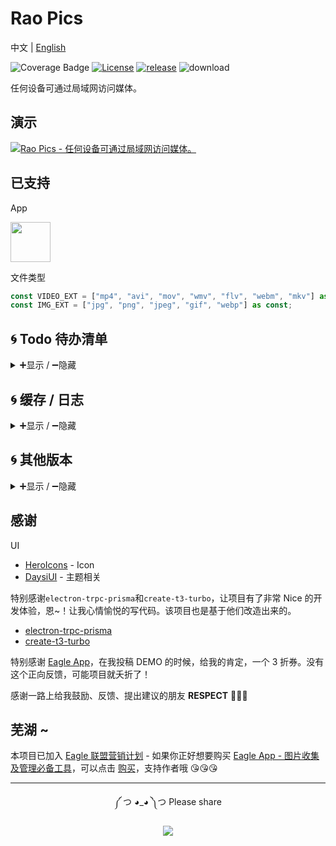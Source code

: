 # Rao Pics

中文 | [English](./README.en.md)

![Coverage Badge](https://img.shields.io/endpoint?url=https://gist.githubusercontent.com/meetqy/5c4881f21bab2cf4f09a8658354fb997/raw/fde0a6c36d83cdd5ac45d6e324cb6b0196ac016e/rao-pics_core__coverage.json)
[![License](https://img.shields.io/github/license/rao-pics/core)](https://github.com/rao-pics/core/blob/turbo-electron-prisma/LICENSE)
[![release](https://img.shields.io/github/v/release/rao-pics/core)](https://github.com/rao-pics/core/releases)
![download](https://img.shields.io/github/downloads/rao-pics/core/total)

任何设备可通过局域网访问媒体。

## 演示

[![Rao Pics - 任何设备可通过局域网访问媒体。](https://res.cloudinary.com/marcomontalbano/image/upload/v1686385245/video_to_markdown/images/youtube--12u12tR03p8-c05b58ac6eb4c4700831b2b3070cd403.jpg)](https://youtu.be/12u12tR03p8 "Rao Pics - 任何设备可通过局域网访问媒体。")

## 已支持

App

<p><a href="https://eagle.sjv.io/rao" target="_blank"><img width="64" src="https://i.imgur.com/jxirugb.jpg"/></a></p>

文件类型

```ts
const VIDEO_EXT = ["mp4", "avi", "mov", "wmv", "flv", "webm", "mkv"] as const;
const IMG_EXT = ["jpg", "png", "jpeg", "gif", "webp"] as const;
```

## 🌀 Todo 待办清单

<details>
<summary>➕显示 / ➖隐藏</summary>
<br/>

开发进度、版本规划可以查看 [Todo](https://github.com/orgs/rao-pics/projects/1)

[![Imgur](https://i.imgur.com/52ujyXZ.png)](https://github.com/orgs/rao-pics/projects/1)

</details>

## 🌀 缓存 / 日志

<details>
<summary>➕显示 / ➖隐藏</summary>
<br/>

db.sqlite

```sh
mac ~/Library/Caches/Rao\ Pics
win '~\AppData\Local\Rao Pics'
```

main.log

```sh
mac ~/Library/Logs/Rao\ Pics
win '~\AppData\Roaming\Rao Pics\logs'
```

</details>

## 🌀 其他版本

<details>
<summary>➕显示 / ➖隐藏</summary>
<br/>

**Electron App** 是主要维护的版本。无论是 Docker 部署、Node 源码运行，都需要一定的技术能力，使用成本过高，**所以想做一个应用程序，只需要点点点，就完事了。**

NodeJs 代码运行，Docker 部署，可以转到 [main 分支](https://github.com/rao-pics/core/tree/main)。

</details>

## 感谢

UI

- [HeroIcons](https://heroicons.com/) - Icon
- [DaysiUI](https://daisyui.com/) - 主题相关

特别感谢`electron-trpc-prisma`和`create-t3-turbo`，让项目有了非常 Nice 的开发体验，恩~！让我心情愉悦的写代码。该项目也是基于他们改造出来的。

- [electron-trpc-prisma](https://github.com/NickyMeuleman/electron-trpc-prisma)
- [create-t3-turbo](https://github.com/t3-oss/create-t3-turbo)

特别感谢 [Eagle App](https://eagle.sjv.io/rao)，在我投稿 DEMO 的时候，给我的肯定，一个 3 折券。没有这个正向反馈，可能项目就夭折了！

感谢一路上给我鼓励、反馈、提出建议的朋友 **RESPECT** 🎉🎉🎉

## 芜湖 ~

本项目已加入 [Eagle 联盟营销计划](https://eagle.cool/affiliate) - 如果你正好想要购买 [Eagle App - 图片收集及管理必备工具](https://eagle.sjv.io/rao)，可以点击 [购买](https://eagle.sjv.io/rao)，支持作者哦 😘😘😘

---

<div align="center">
  
༼ つ ◕_◕ ༽つ  Please share  
  
[![][tweet]][tweet-url]

</div>

[tweet]: https://img.shields.io/twitter/url?style=social&url=https%3A%2F%2Fgithu
[tweet-url]: https://twitter.com/intent/tweet?text=任何设备可通过局域网访问媒体https://github.com/rao-pics/core
